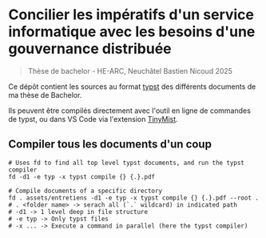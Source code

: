 # Concilier les impératifs d'un service informatique avec les besoins d'une gouvernance distribuée

> Thèse de bachelor - HE-ARC, Neuchâtel
> Bastien Nicoud
> 2025

Ce dépôt contient les sources au format [typst](https://typst.app/docs/) des différents documents de ma thèse de Bachelor.

Ils peuvent être compilés directement avec l'outil en ligne de commandes de typst, ou dans VS Code via l'extension [TinyMist](https://github.com/Myriad-Dreamin/tinymist).

## Compiler tous les documents d'un coup

```shell
# Uses fd to find all top level typst documents, and run the typst compiler
fd -d1 -e typ -x typst compile {} {.}.pdf

# Compile documents of a specific directory
fd . assets/entretiens -d1 -e typ -x typst compile {} {.}.pdf --root .
# . <folder name> -> serach all (`.` wildcard) in indicated path
# -d1 -> 1 level deep in file structure
# -e typ -> Only typst files
# -x ... -> Execute a command in parallel (here the typst compiler)
```
